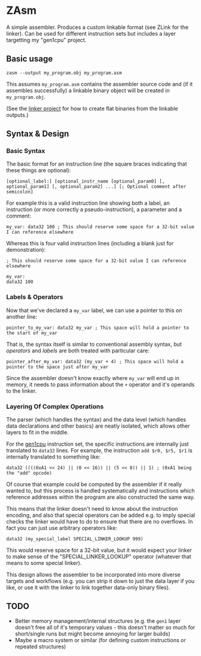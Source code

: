 # ZAsm
A simple assembler. Produces a custom linkable format (see ZLink for the linker). Can be used for different instruction sets but includes a layer targetting my "gen1cpu" project.

## Basic usage

    zasm --output my_program.obj my_program.asm
    
This assumes `my_program.asm` contains the assembler source code and (if it assembles successfully) a linkable binary object will be created in `my_program.obj`.
    
(See the [linker project](https://github.com/ZYSF/ZLink/) for how to create flat binaries from the linkable outputs.)

## Syntax & Design

### Basic Syntax

The basic format for an instruction line (the square braces indicating that these things are optional):

    [optional_label:] [optional_instr_name [optional_param0] [, optional_param1] [, optional_param2] ...] [; Optional comment after semicolon]

For example this is a valid instruction line showing both a label, an instruction (or more correctly a pseudo-instruction), a parameter and a comment:

    my_var: data32 100 ; This should reserve some space for a 32-bit value I can reference elsewhere

Whereas this is four valid instruction lines (including a blank just for demonstration):

    ; This should reserve some space for a 32-bit value I can reference elsewhere
    
    my_var:
    data32 100

### Labels & Operators

Now that we've declared a `my_var` label, we can use a pointer to this on another line:

    pointer_to_my_var: data32 my_var ; This space will hold a pointer to the start of my_var
    
That is, the syntax itself is similar to conventional assembly syntax, but *operators* and *labels* are both treated with particular care:

    pointer_after_my_var: data32 (my_var + 4) ; This space will hold a pointer to the space just after my_var

Since the assembler doesn't know exactly where `my_var` will end up in memory, it needs to pass information about the `+` operator and it's operands to the linker.

### Layering Of Complex Operations

The parser (which handles the syntax) and the data level (which handles data declarations and other basics) are neatly isolated, which allows other layers to fit in the middle.

For the [gen1cpu](https://github.com/ZYSF/gen1cpu/) instruction set, the specific instructions are internally just translated to `data32` lines. For example, the instruction `add $r0, $r5, $r1` is internally translated to something like:

    data32 ((((0xA1 << 24) || (0 << 16)) || (5 << 8)) || 1) ; (0xA1 being the "add" opcode)

Of course that example could be computed by the assembler if it really wanted to, but this process is handled systematically and instructions which reference addresses within the program are also constructed the same way.

This means that the linker doesn't need to know about the instruction encoding, and also that special operators can be added e.g. to imply special checks the linker would have to do to ensure that there are no overflows. In fact you can just use arbitrary operators like:

    data32 (my_special_label SPECIAL_LINKER_LOOKUP 999)

This would reserve space for a 32-bit value, but it would expect your linker to make sense of the "SPECIAL_LINKER_LOOKUP" operator (whatever that means to some special linker).

This design allows the assembler to be incorporated into more diverse targets and workflows (e.g. you can strip it down to just the data layer if you like, or use it with the linker to link together data-only binary files).

## TODO

 * Better memory management/internal structures (e.g. the `gen1` layer doesn't free all of it's temporary values - this doesn't matter so much for short/single runs but might become annoying for larger builds)
 * Maybe a macro system or similar (for defining custom instructions or repeated structures)
